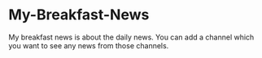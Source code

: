 # My-Breakfast-News
My breakfast news is about the daily news. You can add a channel which you want to see any news from those channels. 
